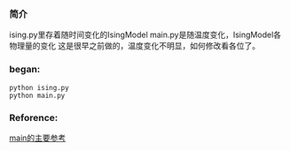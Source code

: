 ### 简介
ising.py里存着随时间变化的IsingModel
main.py是随温度变化，IsingModel各物理量的变化
这是很早之前做的，温度变化不明显，如何修改看各位了。

### began:

```
python ising.py
python main.py
```

### Reforence:
[main的主要参考](https://rajeshrinet.github.io/blog/2014/ising-model/)